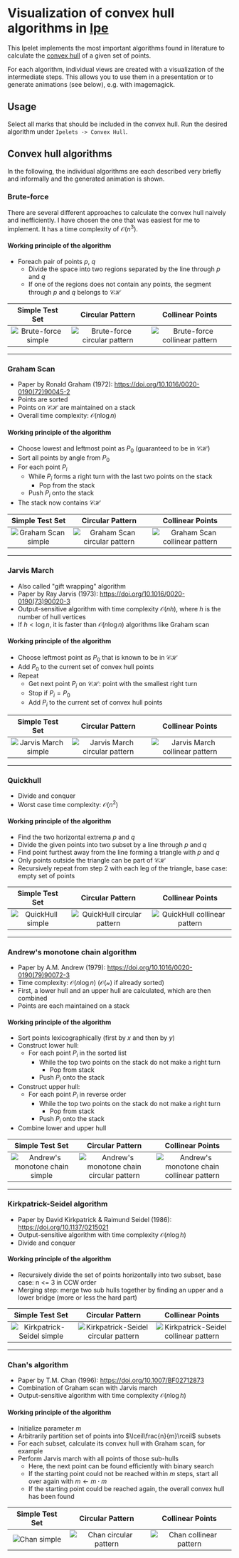# Visualization of convex hull algorithms in [Ipe](https://ipe.otfried.org/)

This Ipelet implements the most important algorithms found in literature to calculate the [convex hull](https://en.wikipedia.org/wiki/Convex_hull) of a given set of points.

For each algorithm, individual views are created with a visualization of the intermediate steps.
This allows you to use them in a presentation or to generate animations (see below), e.g. with imagemagick.

## Usage

Select all marks that should be included in the convex hull. Run the desired algorithm under `Ipelets -> Convex Hull`.

## Convex hull algorithms

In the following, the individual algorithms are each described very briefly and informally and the generated animation is shown.

### Brute-force

There are several different approaches to calculate the convex hull naively and inefficiently.
I have chosen the one that was easiest for me to implement. It has a time complexity of $\mathcal{O}(n^3)$.

#### Working principle of the algorithm

- Foreach pair of points $p$, $q$
  - Divide the space into two regions separated by the line through $p$ and $q$
  - If one of the regions does not contain any points, the segment through $p$ and $q$ belongs to $\mathcal{CH}$

| Simple Test Set | Circular Pattern | Collinear Points |
| :-------------: | :--------------: | :--------------: |
| ![Brute-force simple](img/bruteforce_simple.gif) | ![Brute-force circular pattern](img/bruteforce_circular.gif) | ![Brute-force collinear pattern](img/bruteforce_collinear.gif) |

---

### Graham Scan

- Paper by Ronald Graham (1972): https://doi.org/10.1016/0020-0190(72)90045-2
- Points are sorted
- Points on $\mathcal{CH}$ are maintained on a stack
- Overall time complexity: $\mathcal{O}(n\log n)$

#### Working principle of the algorithm

- Choose lowest and leftmost point as $P_0$ (guaranteed to be in $\mathcal{CH}$)
- Sort all points by angle from $P_0$
- For each point $P_i$
  - While $P_i$ forms a right turn with the last two points on the stack
    - Pop from the stack
  - Push $P_i$ onto the stack
- The stack now contains $\mathcal{CH}$

| Simple Test Set | Circular Pattern | Collinear Points |
| :-------------: | :--------------: | :--------------: |
| ![Graham Scan simple](img/graham_simple.gif) | ![Graham Scan circular pattern](img/graham_circular.gif) | ![Graham Scan collinear pattern](img/graham_collinear.gif) |

---

### Jarvis March

- Also called "gift wrapping" algorithm
- Paper by Ray Jarvis (1973): https://doi.org/10.1016/0020-0190(73)90020-3
- Output-sensitive algorithm with time complexity $\mathcal{O}(nh)$, where $h$ is the number of hull vertices
- If $h < \log n$, it is faster than $\mathcal{O}(n \log n)$ algorithms like Graham scan

#### Working principle of the algorithm

- Choose leftmost point as $P_0$ that is known to be in $\mathcal{CH}$
- Add $P_0$ to the current set of convex hull points
- Repeat
  - Get next point $P_i$ on $\mathcal{CH}$: point with the smallest right turn
  - Stop if $P_i = P_0$
  - Add $P_i$ to the current set of convex hull points

| Simple Test Set | Circular Pattern | Collinear Points |
| :-------------: | :--------------: | :--------------: |
| ![Jarvis March simple](img/jarvis_simple.gif) | ![Jarvis March circular pattern](img/jarvis_circular.gif) | ![Jarvis March collinear pattern](img/jarvis_collinear.gif) |

---

### Quickhull

- Divide and conquer
- Worst case time complexity: $\mathcal{O}(n^2)$

#### Working principle of the algorithm

- Find the two horizontal extrema $p$ and $q$
- Divide the given points into two subset by a line through $p$ and $q$
- Find point furthest away from the line forming a triangle with $p$ and $q$
- Only points outside the triangle can be part of $\mathcal{CH}$
- Recursively repeat from step 2 with each leg of the triangle, base case: empty set of points

| Simple Test Set | Circular Pattern | Collinear Points |
| :-------------: | :--------------: | :--------------: |
| ![QuickHull simple](img/quickhull_simple.gif) | ![QuickHull circular pattern](img/quickhull_circular.gif) | ![QuickHull collinear pattern](img/quickhull_collinear.gif) |

---

### Andrew's monotone chain algorithm

- Paper by A.M. Andrew (1979): https://doi.org/10.1016/0020-0190(79)90072-3
- Time complexity: $\mathcal{O}(n\log n)$ ($\mathcal{O(n)}$ if already sorted)
- First, a lower hull and an upper hull are calculated, which are then combined
- Points are each maintained on a stack

#### Working principle of the algorithm

- Sort points lexicographically (first by $x$ and then by $y$)
- Construct lower hull:
  - For each point $P_i$ in the sorted list
    - While the top two points on the stack do not make a right turn
      - Pop from stack
    - Push $P_i$ onto the stack
- Construct upper hull:
  - For each point $P_i$ in reverse order
    - While the top two points on the stack do not make a right turn
      - Pop from stack
    - Push $P_i$ onto the stack
- Combine lower and upper hull

| Simple Test Set | Circular Pattern | Collinear Points |
| :-------------: | :--------------: | :--------------: |
| ![Andrew's monotone chain simple](img/monotonchain_simple.gif) | ![Andrew's monotone chain circular pattern](img/monotonchain_circular.gif) | ![Andrew's monotone chain collinear pattern](img/monotonchain_collinear.gif) |

---

### Kirkpatrick-Seidel algorithm

- Paper by David Kirkpatrick & Raimund Seidel (1986): https://doi.org/10.1137/0215021
- Output-sensitive algorithm with time complexity $\mathcal{O}(n \log h)$
- Divide and conquer

#### Working principle of the algorithm

- Recursively divide the set of points horizontally into two subset, base case: n <= 3 in CCW order
- Merging step: merge two sub hulls together by finding an upper and a lower bridge (more or less the hard part)

| Simple Test Set | Circular Pattern | Collinear Points |
| :-------------: | :--------------: | :--------------: |
| ![Kirkpatrick-Seidel simple](img/kirkpatrickseidel_simple.gif) | ![Kirkpatrick-Seidel circular pattern](img/kirkpatrickseidel_circular.gif) | ![Kirkpatrick-Seidel collinear pattern](img/kirkpatrickseidel_collinear.gif) |

---

### Chan's algorithm

- Paper by T.M. Chan (1996): https://doi.org/10.1007/BF02712873
- Combination of Graham scan with Jarvis march
- Output-sensitive algorithm with time complexity $\mathcal{O}(n \log h)$

#### Working principle of the algorithm

- Initialize parameter $m$
- Arbitrarily partition set of points into $\lceil\frac{n}{m}\rceil$ subsets
- For each subset, calculate its convex hull with Graham scan, for example
- Perform Jarvis march with all points of those sub-hulls
  - Here, the next point can be found efficiently with binary search
  - If the starting point could not be reached within $m$ steps, start all over again with $m \leftarrow m \cdot m$
  - If the starting point could be reached again, the overall convex hull has been found

| Simple Test Set | Circular Pattern | Collinear Points |
| :-------------: | :--------------: | :--------------: |
| ![Chan simple](img/chan_simple.gif) | ![Chan circular pattern](img/chan_circular.gif) | ![Chan collinear pattern](img/chan_collinear.gif) |
